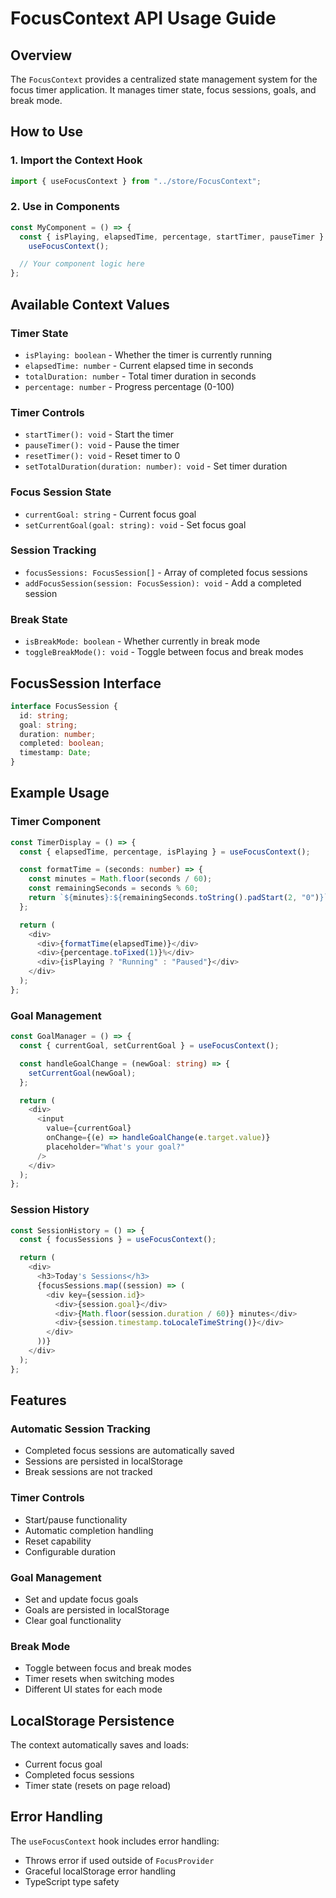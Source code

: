 # FocusContext API Usage Guide

## Overview

The `FocusContext` provides a centralized state management system for the focus timer application. It manages timer state, focus sessions, goals, and break mode.

## How to Use

### 1. Import the Context Hook

```typescript
import { useFocusContext } from "../store/FocusContext";
```

### 2. Use in Components

```typescript
const MyComponent = () => {
  const { isPlaying, elapsedTime, percentage, startTimer, pauseTimer } =
    useFocusContext();

  // Your component logic here
};
```

## Available Context Values

### Timer State

- `isPlaying: boolean` - Whether the timer is currently running
- `elapsedTime: number` - Current elapsed time in seconds
- `totalDuration: number` - Total timer duration in seconds
- `percentage: number` - Progress percentage (0-100)

### Timer Controls

- `startTimer(): void` - Start the timer
- `pauseTimer(): void` - Pause the timer
- `resetTimer(): void` - Reset timer to 0
- `setTotalDuration(duration: number): void` - Set timer duration

### Focus Session State

- `currentGoal: string` - Current focus goal
- `setCurrentGoal(goal: string): void` - Set focus goal

### Session Tracking

- `focusSessions: FocusSession[]` - Array of completed focus sessions
- `addFocusSession(session: FocusSession): void` - Add a completed session

### Break State

- `isBreakMode: boolean` - Whether currently in break mode
- `toggleBreakMode(): void` - Toggle between focus and break modes

## FocusSession Interface

```typescript
interface FocusSession {
  id: string;
  goal: string;
  duration: number;
  completed: boolean;
  timestamp: Date;
}
```

## Example Usage

### Timer Component

```typescript
const TimerDisplay = () => {
  const { elapsedTime, percentage, isPlaying } = useFocusContext();

  const formatTime = (seconds: number) => {
    const minutes = Math.floor(seconds / 60);
    const remainingSeconds = seconds % 60;
    return `${minutes}:${remainingSeconds.toString().padStart(2, "0")}`;
  };

  return (
    <div>
      <div>{formatTime(elapsedTime)}</div>
      <div>{percentage.toFixed(1)}%</div>
      <div>{isPlaying ? "Running" : "Paused"}</div>
    </div>
  );
};
```

### Goal Management

```typescript
const GoalManager = () => {
  const { currentGoal, setCurrentGoal } = useFocusContext();

  const handleGoalChange = (newGoal: string) => {
    setCurrentGoal(newGoal);
  };

  return (
    <div>
      <input
        value={currentGoal}
        onChange={(e) => handleGoalChange(e.target.value)}
        placeholder="What's your goal?"
      />
    </div>
  );
};
```

### Session History

```typescript
const SessionHistory = () => {
  const { focusSessions } = useFocusContext();

  return (
    <div>
      <h3>Today's Sessions</h3>
      {focusSessions.map((session) => (
        <div key={session.id}>
          <div>{session.goal}</div>
          <div>{Math.floor(session.duration / 60)} minutes</div>
          <div>{session.timestamp.toLocaleTimeString()}</div>
        </div>
      ))}
    </div>
  );
};
```

## Features

### Automatic Session Tracking

- Completed focus sessions are automatically saved
- Sessions are persisted in localStorage
- Break sessions are not tracked

### Timer Controls

- Start/pause functionality
- Automatic completion handling
- Reset capability
- Configurable duration

### Goal Management

- Set and update focus goals
- Goals are persisted in localStorage
- Clear goal functionality

### Break Mode

- Toggle between focus and break modes
- Timer resets when switching modes
- Different UI states for each mode

## LocalStorage Persistence

The context automatically saves and loads:

- Current focus goal
- Completed focus sessions
- Timer state (resets on page reload)

## Error Handling

The `useFocusContext` hook includes error handling:

- Throws error if used outside of `FocusProvider`
- Graceful localStorage error handling
- TypeScript type safety
